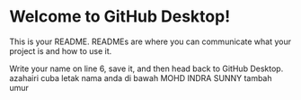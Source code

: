 # Welcome to GitHub Desktop!

This is your README. READMEs are where you can communicate what your project is and how to use it.

Write your name on line 6, save it, and then head back to GitHub Desktop.
azahairi
cuba letak nama anda di bawah 
MOHD INDRA SUNNY
tambah umur 
